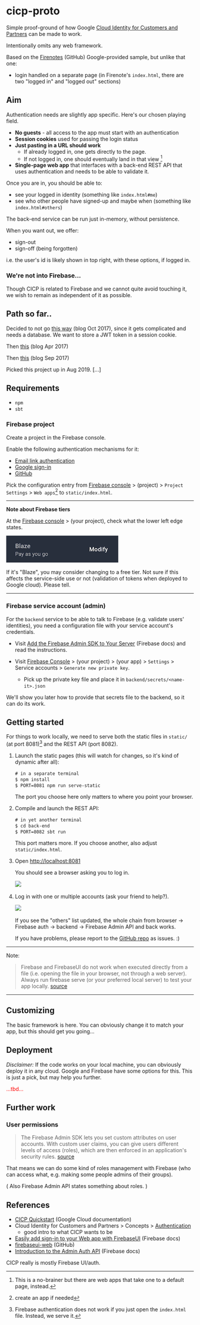 # cicp-proto

Simple proof-ground of how Google [Cloud Identity for Customers and Partners](https://cloud.google.com/identity-cp/) can be made to work.

Intentionally omits any web framework.

Based on the [Firenotes](https://github.com/GoogleCloudPlatform/python-docs-samples/tree/master/appengine/standard/firebase/firenotes) (GitHub) Google-provided sample, but unlike that one:

- login handled on a separate page (in Firenote's `index.html`, there are two "logged in" and "logged out" sections)

## Aim

Authentication needs are slightly app specific. Here's our chosen playing field.

- **No guests** - all access to the app must start with an authentication
- **Session cookies** used for passing the login status
- **Just pasting in a URL should work**
	- If already logged in, one gets directly to the page.
	- If not logged in, one should eventually land in that view [^1]
- **Single-page web app** that interfaces with a back-end REST API that uses authentication and needs to be able to validate it.

[^1]: This is a no-brainer but there are web apps that take one to a default page, instead.

Once you are in, you should be able to:

- see your logged in identity (something like `index.html#me`)
- see who other people have signed-up and maybe when (something like `index.html#others`)

The back-end service can be run just in-memory, without persistence.

When you want out, we offer:

- sign-out
- sign-off (being forgotten)

i.e. the user's id is likely shown in top right, with these options, if logged in.

### We're not into Firebase...

Though CICP is related to Firebase and we cannot quite avoid touching it, we wish to remain as independent of it as possible.



## Path so far..

Decided to not go [this way](https://medium.com/@evangow/server-authentication-basics-express-sessions-passport-and-curl-359b7456003d) (blog Oct 2017), since it gets complicated and needs a database. We want to store a JWT token in a session cookie.

Then [this](https://www.codementor.io/mayowa.a/how-to-build-a-simple-session-based-authentication-system-with-nodejs-from-scratch-6vn67mcy3) (blog Apr 2017) 

Then [this](https://paweljw.github.io/2017/09/vue.js-front-end-app-part-3-authentication/) (blog Sep 2017)

Picked this project up in Aug 2019. [...]



## Requirements

- `npm`
- `sbt`


### Firebase project

Create a project in the Firebase console.

Enable the following authentication mechanisms for it:

- [Email link authentication](https://firebase.google.com/docs/auth/web/email-link-auth)
- [Google sign-in](https://firebase.google.com/docs/auth/web/google-signin)
- [GitHub](https://firebase.google.com/docs/auth/web/github-auth)

<!-- my outlook.com was tied to another organization (joined a Teams); wasn't able to fulfill the instructions. Retry after Teams access is gone. 5-Aug-2019
- [Microsoft](https://firebase.google.com/docs/auth/web/microsoft-oauth)
--> 

Pick the configuration entry from [Firebase console](https://console.firebase.google.com) > (project) > `Project Settings` > `Web apps`[^2] to `static/index.html`.

[^2]: create an app if needed

<!-- disabled
---

Microsoft needs something like this:

<i>To begin building apps that sign in social and local accounts, you'll need to create an Azure AD B2C tenant. To begin, follow creating an Azure AD B2C tenant.</i> [source](https://docs.microsoft.com/en-us/azure/active-directory/develop/quickstart-create-new-tenant)

---
-->


---

**Note about Firebase tiers**

At the [Firebase console](https://console.firebase.google.com) > (your project), check what the lower left edge states. 

![](.images/firebase-blaze.png)

If it's "Blaze", you may consider changing to a free tier. Not sure if this affects the service-side use or not (validation of tokens when deployed to Google cloud). Please tell.


---

### Firebase service account (admin)

For the `backend` service to be able to talk to Firebase (e.g. validate users' identities), you need a configuration file with your service account's credentials.

- Visit [Add the Firebase Admin SDK to Your Server](https://firebase.google.com/docs/admin/setup/) (Firebase docs) and read the instructions.

- Visit [Firebase Console](https://console.firebase.google.com) > (your project) > (your app) > `Settings` > Service accounts > `Generate new private key`.

   - Pick up the private key file and place it in `backend/secrets/<name-it>.json`

We'll show you later how to provide that secrets file to the backend, so it can do its work. 

<!-- tbd. Add something like this once deployed:
Note that once deployed to Google ecosystem, authentication happens automatically ... 
-->


## Getting started

For things to work locally, we need to serve both the static files in `static/` (at port 8081)[^3] and the REST API (port 8082). 

[^3]: Firebase authentication does not work if you just open the `index.html` file. Instead, we serve it.

1. Launch the static pages (this will watch for changes, so it's kind of dynamic after all):

   ```
   # in a separate terminal
   $ npm install
   $ PORT=8081 npm run serve-static
   ```

   The port you choose here only matters to where you point your browser.
   
2. Compile and launch the REST API:

   ```
   # in yet another terminal
   $ cd back-end
   $ PORT=8082 sbt run
   ```

   This port matters more. If you choose another, also adjust `static/index.html`.

3. Open [http://localhost:8081](http://localhost:8081)

   You should see a browser asking you to log in.
   
   ![](.images/tbd.png)

4. Log in with one or multiple accounts (ask your friend to help?). 

   ![](.images/tbd.png)

	If you see the "others" list updated, the whole chain from browser -> Firebase auth -> backend -> Firebase Admin API and back works.
	
	If you have problems, please report to the [GitHub repo](http://github.com/akauppi/cicp-proto) as issues. :)


---

Note: 

>Firebase and FirebaseUI do not work when executed directly from a file (i.e. opening the file in your browser, not through a web server). Always run firebase serve (or your preferred local server) to test your app locally.
[source](https://github.com/firebase/firebaseui-web)

---


## Customizing

The basic framework is here. You can obviously change it to match your app, but this should get you going...

<!-- tbd. later
Also worth checking may be:

- [Firebase Realtime Database](...)
- [Cloud Firestore](...)

-->


## Deployment

*Disclaimer:* If the code works on your local machine, you can obviously deploy it in any cloud. Google and Firebase have some options for this. This is just a pick, but may help you further.



<font color=red>...tbd...</font>



<!-- Later:

- monitoring
- alerts
-->


## Further work

### User permissions

>The Firebase Admin SDK lets you set custom attributes on user accounts. With custom user claims, you can give users different levels of access (roles), which are then enforced in an application's security rules.
[source](https://firebase.google.com/docs/auth/admin/)

That means we can do some kind of roles management with Firebase (who can access what, e.g. making some people admins of their groups).

( Also Firebase Admin API states something about roles. )


## References

- [CICP Quickstart](https://cloud.google.com/identity-platform/docs/quickstart-cicp) (Google Cloud documentation)
- Cloud Identity for Customers and Partners > Concepts > [Authentication](https://cloud.google.com/identity-cp/docs/concepts-authentication)
  - good intro to what CICP wants to be
- [Easily add sign-in to your Web app with FirebaseUI](https://firebase.google.com/docs/auth/web/firebaseui) (Firebase docs)
- [firebaseui-web](https://github.com/firebase/firebaseui-web) (GitHub)
- [Introduction to the Admin Auth API](https://firebase.google.com/docs/auth/admin/) (Firebase docs)

CICP really is mostly Firebase UI/auth.

